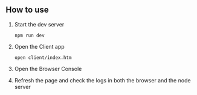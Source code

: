 ## How to use

1. Start the dev server

   ```
   npm run dev
   ```

2. Open the Client app

   ```
   open client/index.htm
   ```

3. Open the Browser Console
4. Refresh the page and check the logs in both the browser and the node server
